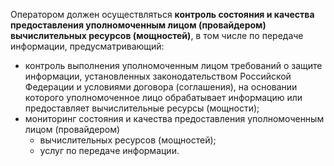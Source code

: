 
Оператором должен осуществляться **контроль состояния и качества предоставления уполномоченным лицом (провайдером) вычислительных ресурсов (мощностей)**, в том числе по передаче информации, предусматривающий:

- контроль выполнения уполномоченным лицом требований о защите информации, установленных законодательством Российской Федерации и условиями договора (соглашения), на основании которого уполномоченное лицо обрабатывает информацию или предоставляет вычислительные ресурсы (мощности);
- мониторинг состояния и качества предоставления уполномоченным лицом (провайдером)
    - вычислительных ресурсов (мощностей);
    - услуг по передаче информации.
